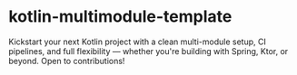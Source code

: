 # kotlin-multimodule-template
Kickstart your next Kotlin project with a clean multi-module setup, CI pipelines, and full flexibility — whether you're building with Spring, Ktor, or beyond. Open to contributions!
